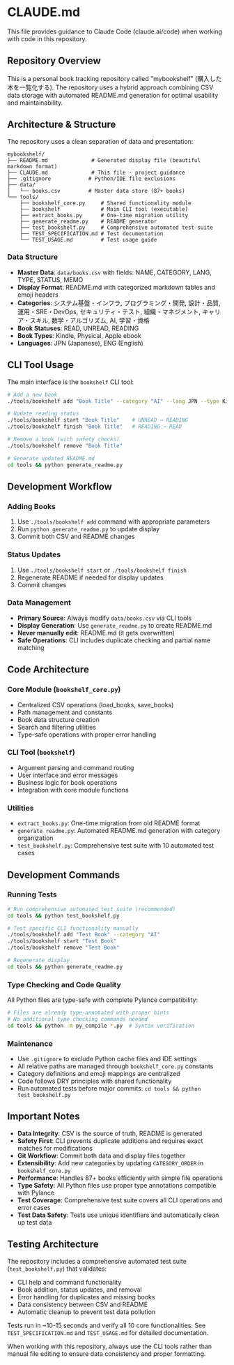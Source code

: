 # CLAUDE.md

This file provides guidance to Claude Code (claude.ai/code) when working with code in this repository.

## Repository Overview

This is a personal book tracking repository called "mybookshelf" (購入した本を一覧化する). The repository uses a hybrid approach combining CSV data storage with automated README.md generation for optimal usability and maintainability.

## Architecture & Structure

The repository uses a clean separation of data and presentation:

```
mybookshelf/
├── README.md              # Generated display file (beautiful markdown format)
├── CLAUDE.md              # This file - project guidance
├── .gitignore            # Python/IDE file exclusions
├── data/
│   └── books.csv         # Master data store (87+ books)
└── tools/
    ├── bookshelf_core.py     # Shared functionality module
    ├── bookshelf             # Main CLI tool (executable)
    ├── extract_books.py      # One-time migration utility
    ├── generate_readme.py    # README generator
    ├── test_bookshelf.py     # Comprehensive automated test suite
    ├── TEST_SPECIFICATION.md # Test documentation
    └── TEST_USAGE.md         # Test usage guide
```

### Data Structure

- **Master Data**: `data/books.csv` with fields: NAME, CATEGORY, LANG, TYPE, STATUS, MEMO
- **Display Format**: README.md with categorized markdown tables and emoji headers
- **Categories**: システム基盤・インフラ, プログラミング・開発, 設計・品質, 運用・SRE・DevOps, セキュリティ・テスト, 組織・マネジメント, キャリア・スキル, 数学・アルゴリズム, AI, 学習・資格
- **Book Statuses**: READ, UNREAD, READING
- **Book Types**: Kindle, Physical, Apple ebook
- **Languages**: JPN (Japanese), ENG (English)

## CLI Tool Usage

The main interface is the `bookshelf` CLI tool:

```bash
# Add a new book
./tools/bookshelf add "Book Title" --category "AI" --lang JPN --type Kindle

# Update reading status
./tools/bookshelf start "Book Title"    # UNREAD → READING
./tools/bookshelf finish "Book Title"   # READING → READ

# Remove a book (with safety checks)
./tools/bookshelf remove "Book Title"

# Generate updated README.md
cd tools && python generate_readme.py
```

## Development Workflow

### Adding Books
1. Use `./tools/bookshelf add` command with appropriate parameters
2. Run `python generate_readme.py` to update display
3. Commit both CSV and README changes

### Status Updates
1. Use `./tools/bookshelf start` or `./tools/bookshelf finish`
2. Regenerate README if needed for display updates
3. Commit changes

### Data Management
- **Primary Source**: Always modify `data/books.csv` via CLI tools
- **Display Generation**: Use `generate_readme.py` to create README.md
- **Never manually edit**: README.md (it gets overwritten)
- **Safe Operations**: CLI includes duplicate checking and partial name matching

## Code Architecture

### Core Module (`bookshelf_core.py`)
- Centralized CSV operations (load_books, save_books)
- Path management and constants
- Book data structure creation
- Search and filtering utilities
- Type-safe operations with proper error handling

### CLI Tool (`bookshelf`)
- Argument parsing and command routing
- User interface and error messages
- Business logic for book operations
- Integration with core module functions

### Utilities
- `extract_books.py`: One-time migration from old README format
- `generate_readme.py`: Automated README.md generation with category organization
- `test_bookshelf.py`: Comprehensive test suite with 10 automated test cases

## Development Commands

### Running Tests
```bash
# Run comprehensive automated test suite (recommended)
cd tools && python test_bookshelf.py

# Test specific CLI functionality manually
./tools/bookshelf add "Test Book" --category "AI"
./tools/bookshelf start "Test Book"
./tools/bookshelf remove "Test Book"

# Regenerate display
cd tools && python generate_readme.py
```

### Type Checking and Code Quality
All Python files are type-safe with complete Pylance compatibility:
```bash
# Files are already type-annotated with proper hints
# No additional type checking commands needed
cd tools && python -m py_compile *.py  # Syntax verification
```

### Maintenance
- Use `.gitignore` to exclude Python cache files and IDE settings
- All relative paths are managed through `bookshelf_core.py` constants
- Category definitions and emoji mappings are centralized
- Code follows DRY principles with shared functionality
- Run automated tests before major commits: `cd tools && python test_bookshelf.py`

## Important Notes

- **Data Integrity**: CSV is the source of truth, README is generated
- **Safety First**: CLI prevents duplicate additions and requires exact matches for modifications
- **Git Workflow**: Commit both data and display files together
- **Extensibility**: Add new categories by updating `CATEGORY_ORDER` in `bookshelf_core.py`
- **Performance**: Handles 87+ books efficiently with simple file operations
- **Type Safety**: All Python files use proper type annotations compatible with Pylance
- **Test Coverage**: Comprehensive test suite covers all CLI operations and error cases
- **Test Data Safety**: Tests use unique identifiers and automatically clean up test data

## Testing Architecture

The repository includes a comprehensive automated test suite (`test_bookshelf.py`) that validates:
- CLI help and command functionality  
- Book addition, status updates, and removal
- Error handling for duplicates and missing books
- Data consistency between CSV and README
- Automatic cleanup to prevent test data pollution

Tests run in ~10-15 seconds and verify all 10 core functionalities. See `TEST_SPECIFICATION.md` and `TEST_USAGE.md` for detailed documentation.

When working with this repository, always use the CLI tools rather than manual file editing to ensure data consistency and proper formatting.